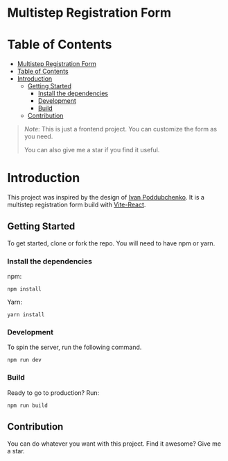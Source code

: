 # Multistep Registration Form
# Table of Contents
- [Multistep Registration Form](#multistep-registration-form)
- [Table of Contents](#table-of-contents)
- [Introduction](#introduction)
  - [Getting Started](#getting-started)
    - [Install the dependencies](#install-the-dependencies)
    - [Development](#development)
    - [Build](#build)
  - [Contribution](#contribution)


> *Note*: This is just a frontend project. You can customize the form as you need.
>
> You can also give me a star if you find it useful.  

# Introduction
This project was inspired by the design of [Ivan Poddubchenko](https://dribbble.com/shots/6792188-Registration-Form). It is a multistep registration form build with [Vite-React](https://vitejs.dev/guide/).

## Getting Started
To get started, clone or fork the repo. You will need to have npm or yarn.

### Install the dependencies
npm:
```npm
npm install
```

Yarn:
```Yarn
yarn install
```

### Development
To spin the server, run the following command.
```npm
npm run dev
```
### Build
Ready to go to production? Run:
```npm
npm run build
```
## Contribution
You can do whatever you want with this project. 
Find it awesome? Give me a star.